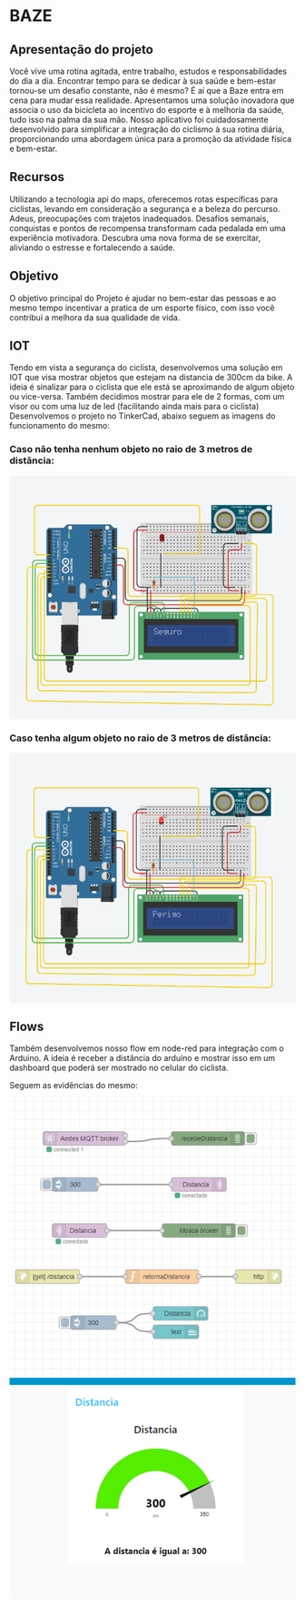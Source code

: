 # BAZE
## Apresentação do projeto
Você vive uma rotina agitada, entre trabalho, estudos e responsabilidades do dia a dia. Encontrar tempo para se dedicar à sua saúde e bem-estar tornou-se um desafio constante, não é mesmo? É aí que a Baze entra em cena para mudar essa realidade.
Apresentamos uma solução inovadora que associa o uso da bicicleta ao incentivo do esporte e à melhoria da saúde, tudo isso na palma da sua mão. Nosso aplicativo foi cuidadosamente desenvolvido para simplificar a integração do ciclismo à sua rotina diária, proporcionando uma abordagem única para a promoção da atividade física e bem-estar.

## Recursos
Utilizando a tecnologia api do maps, oferecemos rotas específicas para ciclistas, levando em consideração a segurança e a beleza do percurso. Adeus, preocupações com trajetos inadequados.
Desafios semanais, conquistas e pontos de recompensa transformam cada pedalada em uma experiência motivadora. Descubra uma nova forma de se exercitar, aliviando o estresse e fortalecendo a saúde.

## Objetivo
O objetivo principal do Projeto é ajudar no bem-estar das pessoas e ao mesmo tempo incentivar a pratica de um esporte físico, com isso você contribui a melhora da sua qualidade de vida. 

## IOT
Tendo em vista a segurança do ciclista, desenvolvemos uma solução em IOT que visa mostrar objetos que estejam na distancia de 300cm da bike. A ideia é sinalizar para o ciclista que ele está se aproximando de algum objeto ou vice-versa.
Também decidimos mostrar para ele de 2 formas, com um visor ou com uma luz de led (facilitando ainda mais para o ciclista)
Desenvolvemos o projeto no TinkerCad, abaixo seguem as imagens do funcionamento do mesmo:

### Caso não tenha nenhum objeto no raio de 3 metros de distância:

<img align="center" alt="Seguro" src="img/seguro.PNG">

### Caso tenha algum objeto no raio de 3 metros de distância:

<img align="center" alt="Perigo" src="img/perigo.PNG">


## Flows
Também desenvolvemos nosso flow em node-red para integração com o Arduino. A ideia é receber a distância do arduino e mostrar isso em um dashboard que poderá ser mostrado no celular do ciclista.

Seguem as evidências do mesmo:

<img align="center" alt="Flows" src="img/flows.PNG">
<img align="center" alt="Flows" src="img/dashboard.PNG">

